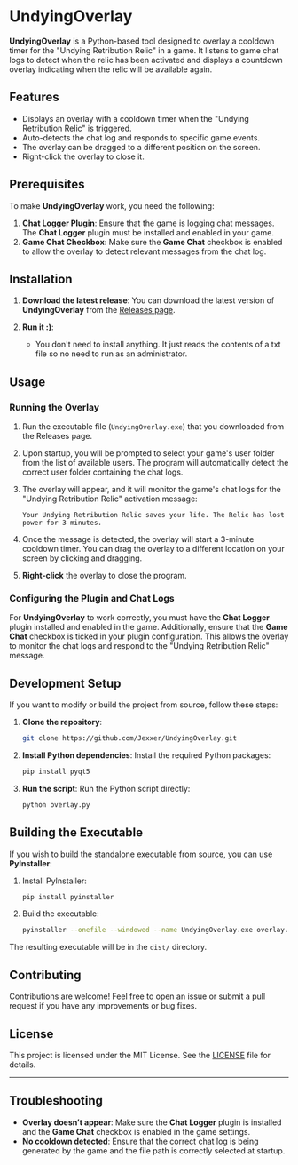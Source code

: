 # UndyingOverlay

**UndyingOverlay** is a Python-based tool designed to overlay a cooldown timer for the "Undying Retribution Relic" in a game. It listens to game chat logs to detect when the relic has been activated and displays a countdown overlay indicating when the relic will be available again.

## Features

- Displays an overlay with a cooldown timer when the "Undying Retribution Relic" is triggered.
- Auto-detects the chat log and responds to specific game events.
- The overlay can be dragged to a different position on the screen.
- Right-click the overlay to close it.

## Prerequisites

To make **UndyingOverlay** work, you need the following:

<!-- 1. **Python**: The project is built using Python 3.x, so you need to have Python installed on your system. -->

1. **Chat Logger Plugin**: Ensure that the game is logging chat messages. The **Chat Logger** plugin must be installed and enabled in your game.
2. **Game Chat Checkbox**: Make sure the **Game Chat** checkbox is enabled to allow the overlay to detect relevant messages from the chat log.

## Installation

1. **Download the latest release**:
   You can download the latest version of **UndyingOverlay** from the [Releases page](https://github.com/Jexxer/UndyingOverlay/releases).
2. **Run it :)**:

   - You don't need to install anything. It just reads the contents of a txt file so no need to run as an administrator.

## Usage

### Running the Overlay

1. Run the executable file (`UndyingOverlay.exe`) that you downloaded from the Releases page.
2. Upon startup, you will be prompted to select your game's user folder from the list of available users. The program will automatically detect the correct user folder containing the chat logs.
3. The overlay will appear, and it will monitor the game's chat logs for the "Undying Retribution Relic" activation message:

   ```
   Your Undying Retribution Relic saves your life. The Relic has lost power for 3 minutes.
   ```

4. Once the message is detected, the overlay will start a 3-minute cooldown timer. You can drag the overlay to a different location on your screen by clicking and dragging.

5. **Right-click** the overlay to close the program.

### Configuring the Plugin and Chat Logs

For **UndyingOverlay** to work correctly, you must have the **Chat Logger** plugin installed and enabled in the game. Additionally, ensure that the **Game Chat** checkbox is ticked in your plugin configuration. This allows the overlay to monitor the chat logs and respond to the "Undying Retribution Relic" message.

## Development Setup

If you want to modify or build the project from source, follow these steps:

1. **Clone the repository**:

   ```bash
   git clone https://github.com/Jexxer/UndyingOverlay.git
   ```

2. **Install Python dependencies**:
   Install the required Python packages:

   ```bash
   pip install pyqt5
   ```

3. **Run the script**:
   Run the Python script directly:

   ```bash
   python overlay.py
   ```

## Building the Executable

If you wish to build the standalone executable from source, you can use **PyInstaller**:

1. Install PyInstaller:

   ```bash
   pip install pyinstaller
   ```

2. Build the executable:
   ```bash
   pyinstaller --onefile --windowed --name UndyingOverlay.exe overlay.py
   ```

The resulting executable will be in the `dist/` directory.

## Contributing

Contributions are welcome! Feel free to open an issue or submit a pull request if you have any improvements or bug fixes.

## License

This project is licensed under the MIT License. See the [LICENSE](LICENSE) file for details.

---

## Troubleshooting

- **Overlay doesn’t appear**: Make sure the **Chat Logger** plugin is installed and the **Game Chat** checkbox is enabled in the game settings.
- **No cooldown detected**: Ensure that the correct chat log is being generated by the game and the file path is correctly selected at startup.
